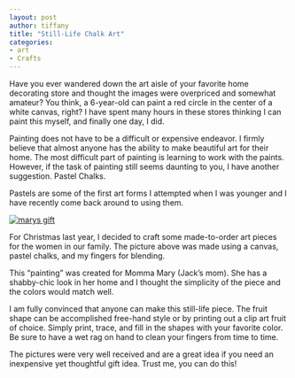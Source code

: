 ```yaml
---
layout: post
author: tiffany
title: "Still-Life Chalk Art"
categories: 
- art
- Crafts
---
```


Have you ever wandered down the art aisle of your favorite home decorating store and thought the images were overpriced and somewhat amateur? You think, a 6-year-old can paint a red circle in the center of a white canvas, right? I have spent many hours in these stores thinking I can paint this myself, and finally one day, I did.

Painting does not have to be a difficult or expensive endeavor. I firmly believe that almost anyone has the ability to make beautiful art for their home. The most difficult part of painting is learning to work with the paints. However, if the task of painting still seems daunting to you, I have another suggestion. Pastel Chalks.

Pastels are some of the first art forms I attempted when I was younger and I have recently come back around to using them.

[![](jekyll_uploads/2011/04/marys-gift-575x289.jpg "marys gift")](http://www.sweetpeonies.com/2011/04/still-life-chalk-art/marys-gift/)

For Christmas last year, I decided to craft some made-to-order art pieces for the women in our family. The picture above was made using a canvas, pastel chalks, and my fingers for blending.

This “painting” was created for Momma Mary (Jack’s mom). She has a shabby-chic look in her home and I thought the simplicity of the piece and the colors would match well.

I am fully convinced that anyone can make this still-life piece. The fruit shape can be accomplished free-hand style or by printing out a clip art fruit of choice. Simply print, trace, and fill in the shapes with your favorite color. Be sure to have a wet rag on hand to clean your fingers from time to time.

The pictures were very well received and are a great idea if you need an inexpensive yet thoughtful gift idea. Trust me, you can do this!